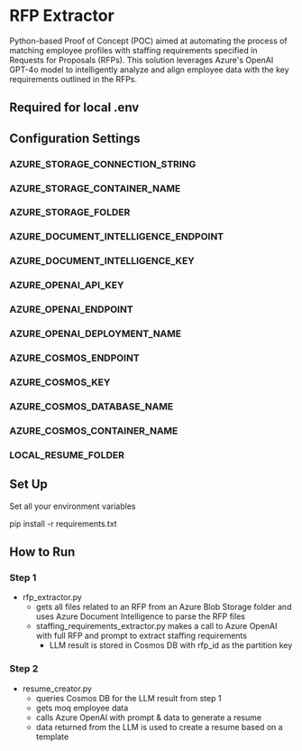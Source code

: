 # RFP Extractor
Python-based Proof of Concept (POC) aimed at automating the process of matching employee profiles with staffing requirements specified in Requests for Proposals (RFPs). This solution leverages Azure's OpenAI GPT-4o model to intelligently analyze and align employee data with the key requirements outlined in the RFPs.

## Required for local .env
## Configuration Settings

### AZURE_STORAGE_CONNECTION_STRING
### AZURE_STORAGE_CONTAINER_NAME
### AZURE_STORAGE_FOLDER
### AZURE_DOCUMENT_INTELLIGENCE_ENDPOINT
### AZURE_DOCUMENT_INTELLIGENCE_KEY
### AZURE_OPENAI_API_KEY
### AZURE_OPENAI_ENDPOINT
### AZURE_OPENAI_DEPLOYMENT_NAME
### AZURE_COSMOS_ENDPOINT
### AZURE_COSMOS_KEY
### AZURE_COSMOS_DATABASE_NAME
### AZURE_COSMOS_CONTAINER_NAME
### LOCAL_RESUME_FOLDER

## Set Up
Set all your environment variables

pip install -r requirements.txt

## How to Run
### Step 1

- rfp_extractor.py
  - gets all files related to an RFP from an Azure Blob Storage folder and uses Azure Document Intelligence to parse the RFP files
  - staffing_requirements_extractor.py makes a call to Azure OpenAI with full RFP and prompt to extract staffing requirements
    - LLM result is stored in Cosmos DB with rfp_id as the partition key

### Step 2
- resume_creator.py
  - queries Cosmos DB for the LLM result from step 1
  - gets moq employee data
  - calls Azure OpenAI with prompt & data to generate a resume
  - data returned from the LLM is used to create a resume based on a template
